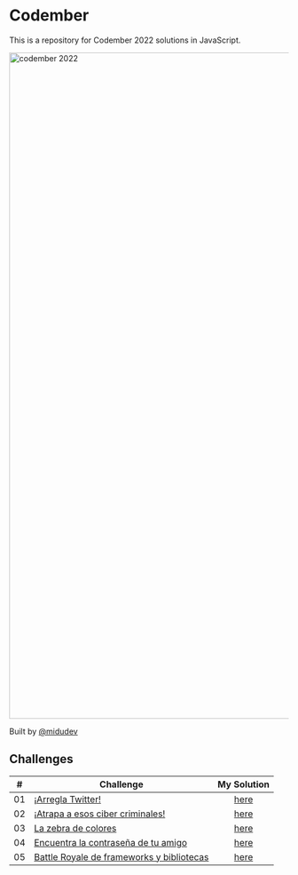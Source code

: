 # Codember

This is a repository for Codember 2022 solutions in JavaScript.

<img alt="codember 2022" src="https://res.cloudinary.com/dfeujtobk/image/upload/v1671160716/Challenges/codember_foznhx.png" width="1200" />

Built by [@midudev](https://twitter.com/midudev)

## Challenges

|  #  | Challenge                                                         |                                                    My Solution                                                     |
| :-: | ----------------------------------------------------------------- | :----------------------------------------------------------------------------------------------------------------: |
| 01  | [¡Arregla Twitter!](https://codember.dev)                         |        [here](https://github.com/marcode24/challenges-and-exercises/tree/main/codember/01-arregla-twitter)         |
| 02  | [¡Atrapa a esos ciber criminales!](https://codember.dev)          | [here](https://github.com/marcode24/challenges-and-exercises/tree/main/codember/02-atrapa-a-esos-ciber-criminales) |
| 03  | [La zebra de colores](https://codember.dev)                       |        [here](https://github.com/marcode24/challenges-and-exercises/tree/main/codember/03-zebra-de-colores)        |
| 04  | [Encuentra la contraseña de tu amigo](https://codember.dev)       |       [here](https://github.com/marcode24/challenges-and-exercises/tree/main/codember/04-encuentra-password)       |
| 05  | [Battle Royale de frameworks y bibliotecas](https://codember.dev) |         [here](https://github.com/marcode24/challenges-and-exercises/tree/main/codember/05-battle-royale)          |

